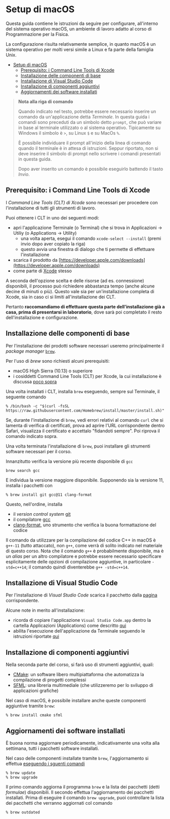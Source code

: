 # Setup di macOS

Questa guida contiene le istruzioni da seguire per configurare, all'interno del sistema operativo macOS, un ambiente di
lavoro adatto al corso di Programmazione per la Fisica.

La configurazione risulta relativamente semplice, in quanto macOS è un sistema operativo per molti versi simile a Linux
e fa parte della famiglia Unix.

- [Setup di macOS](#setup-di-macos)
  - [Prerequisito: i Command Line Tools di Xcode](#prerequisito-i-command-line-tools-di-xcode)
  - [Installazione delle componenti di base](#installazione-delle-componenti-di-base)
  - [Installazione di Visual Studio Code](#installazione-di-visual-studio-code)
  - [Installazione di componenti aggiuntivi](#installazione-di-componenti-aggiuntivi)
  - [Aggiornamenti dei software installati](#aggiornamenti-dei-software-installati)

> **Nota alla riga di comando**
>
> Quando indicato nel testo, potrebbe essere necessario inserire un comando da un'applicazione detta _Terminale_. In
> questa guida i comandi sono preceduti da un simbolo detto `prompt`, che può variare in base al terminale utilizzato o
> al sistema operativo. Tipicamente su Windows il simbolo è `>`, su Linux `$` e su MacOs `%`.
>
> È possibile individuare il prompt all'inizio della linea di comando quando il terminale è in attesa di istruzioni.
> Seppur riportato, non si deve inserire il simbolo di prompt nello scrivere i comandi presentati in questa guida.
>
> Dopo aver inserito un comando è possibile eseguirlo battendo il tasto _Invio_.

## Prerequisito: i Command Line Tools di Xcode

I _Command Line Tools (CLT) di Xcode_ sono necessari per procedere con l'installazione di tutti gli strumenti di lavoro.

Puoi ottenere i CLT in uno dei seguenti modi:

- apri l'applicazione Terminale (o Terminal) che si trova in Applicazioni -> Utiliy (o Applications -> Utility)
  - una volta aperta, esegui il comando `xcode-select --install` (premi invio dopo aver copiato la riga)
  - questo avvia una finestra di dialogo che ti permette di effettuare l'installazione
- scarica il prodotto da [https://developer.apple.com/downloads](https://developer.apple.com/downloads)
- come parte di [Xcode](https://itunes.apple.com/us/app/xcode/id497799835) stesso

A seconda dell'opzione scelta e delle risorse (ad es. connessione) disponibili, il processo può richiedere abbastanza
tempo (anche alcune decine di minuti o più). Questo vale sia per un'installazione completa di Xcode, sia in caso ci si
limiti all'installazione dei CLT.

Pertanto __raccomandiamo di effettuare questa parte dell'installazione già a casa, prima di presentarsi in
laboratorio__, dove sarà poi completato il resto dell'installazione e configurazione.

## Installazione delle componenti di base

Per l'installazione dei prodotti software necessari useremo principalmente il _package manager_ [`brew`](https://brew.sh/).

Per l'uso di _brew_ sono richiesti alcuni prerequisiti:

- macOS High Sierra (10.13) o superiore
- i cosiddetti Command Line Tools (CLT) per Xcode, la cui installazione è discussa [poco
  sopra](#prerequisito-i-command-line-tools-di-xcode)

Una volta installati i CLT, installa `brew` eseguendo, sempre sul Terminale, il seguente comando

```shell
% /bin/bash -c "$(curl -fsSL https://raw.githubusercontent.com/Homebrew/install/master/install.sh)"
```

Se, durante l'installazione di `brew`, vedi errori relativi al comando `curl` che si lamenta di verifica di certificati,
prova ad aprire l'URL corrispondente dentro Safari, visualizza il certificato e accettalo "fidandoti sempre". Poi
riprova il comando indicato sopra.

Una volta terminata l'installazione di `brew`, puoi installare gli strumenti software necessari per il corso.

Innanzitutto verifica la versione più recente disponibile di `gcc`

```shell
brew search gcc
```

E individua la versione maggiore disponibile. Supponendo sia la versione 11, installa i pacchetti con

```shell
% brew install git gcc@11 clang-format
```

Questo, nell'ordine, installa

- il _version control system_ [git](https://git-scm.com/)
- il compilatore [gcc](https://gcc.gnu.org/)
- [clang-format](https://www.kernel.org/doc/html/latest/translations/it_IT/process/clang-format.html), uno strumento che
  verifica la buona formattazione del codice

Il comando da utilizzare per la compilazione del codice C++ in macOS è `g++-11` (tutto attaccato), non `g++`, come verrà
di solito indicato nel materiale di questo corso. Nota che il comando `g++` è probabilmente disponibile, ma è un _alias_
per un altro compilatore e potrebbe essere necessario specificare esplicitamente delle opzioni di compilazione
aggiuntive, in particolare `-std=c++14`; il comando quindi diventerebbe `g++ -std=c++14`.

## Installazione di Visual Studio Code

Per l'installazione di _Visual Studio Code_ scarica il pacchetto dalla [pagina](https://code.visualstudio.com/) corrispondente.

Alcune note in merito all'installazione:

- ricorda di copiare l'applicazione `Visual Studio Code.app` dentro la cartella Applicazioni (Applications) come
  descritto [qui](https://code.visualstudio.com/docs/setup/mac#_installation)
- abilita l'esecuzione dell'applicazione da Terminale seguendo le istruzioni riportate
    [qui](https://code.visualstudio.com/docs/setup/mac#_launching-from-the-command-line) 

## Installazione di componenti aggiuntivi

Nella seconda parte del corso, si farà uso di strumenti aggiuntivi, quali:

- [CMake](https://cmake.org/): un software libero multipiattaforma che automatizza la compilazione di progetti complessi
- [SFML](https://www.sfml-dev.org/): una libreria multimediale (che utilizzeremo per lo sviluppo di applicazioni
  grafiche)

Nel caso di macOS, è possibile installare anche queste componenti aggiuntive tramite `brew`:

```shell
% brew install cmake sfml
```

## Aggiornamenti dei software installati

È buona norma aggiornare periodicamente, indicativamente una volta alla settimana, tutti i pacchetti software
installati.

Nel caso delle componenti installate tramite `brew`, l'aggiornamento si effettua [eseguendo i sguenti
comandi](https://docs.brew.sh/FAQ#how-do-i-update-my-local-packages)

```shell
% brew update
% brew upgrade
```

Il primo comando aggiorna il programma `brew` e la lista dei pacchetti (detti _formulae_) disponibili. Il secondo
effettua l'aggiornamento dei pacchetti installati. Prima di eseguire il comando `brew upgrade`, puoi controllare la
lista dei pacchetti che verranno aggiornati col comando

```shell
% brew outdated
```
